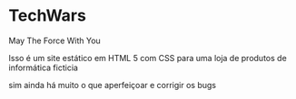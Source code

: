 # TechWars
May The Force With You

Isso é um site estático em HTML 5 com CSS para uma loja de produtos de informática ficticia 

sim ainda há muito o que aperfeiçoar e corrigir os bugs
